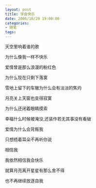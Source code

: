 ```yaml
---
layout: post
title: 学会快乐
date: 2006/10/29 19:00:00
categories: 
- 随笔
tags: 
---
```


天空里响着谁的歌

为什么像我一样不快乐

爱情曾是那么浪漫的粉红色

为什么现在只剩下落寞

雪地上留下的车辙为什么会有淡淡的焦灼

月亮关上天窗也变得寂寞

为什么还闭着眼睛摸索

幸福什么时候被淹没,还装作若无其事没有看破

爱情为什么会背叛我

只想捂着耳朵不再听你说

相信我

我依然相信我会快乐

就算月亮离开星星有那么舍不得

也不再继续放逐自我
